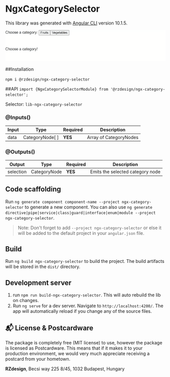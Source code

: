 # NgxCategorySelector

This library was generated with [Angular CLI](https://github.com/angular/angular-cli) version 10.1.5.

![NgxCategorySelector Demo](./../../../preview.gif)

##Installation

`npm i @rzdesign/ngx-category-selector`

##API
`import {NgxCategorySelectorModule} from '@rzdesign/ngx-category-selector';`

Selector: `lib-ngx-category-selector`

### @Inputs()

| Input            | Type            | Required                   | Description                                                                                               |
| ---------------- | --------------- | -------------------------- | --------------------------------------------------------------------------------------------------------- |
| data             | CategoryNode[ ] | **YES**                    | Array of CategoryNodes                                                |

### @Outputs()

| Output           | Type         | Required | Description                                            |
| ---------------- | ------------ | -------- | ------------------------------------------------------ |
| selection        | CategoryNode | **YES**  | Emits the selected category node                       |

## Code scaffolding

Run `ng generate component component-name --project ngx-category-selector` to generate a new component. You can also use `ng generate directive|pipe|service|class|guard|interface|enum|module --project ngx-category-selector`.
> Note: Don't forget to add `--project ngx-category-selector` or else it will be added to the default project in your `angular.json` file. 

## Build

Run `ng build ngx-category-selector` to build the project. The build artifacts will be stored in the `dist/` directory.

## Development server
 1. run `npm run build-ngx-category-selector`. This will auto rebuild the lib on changes.       
 2. Run `ng serve` for a dev server. Navigate to `http://localhost:4200/`. The app will automatically reload if you change any of the source files.
 

## :mailbox_with_mail: License & Postcardware

The package is completely free (MIT license) to use, however the package is licensed as Postcardware. This means that if it makes it to your production environment, we would very much appreciate receiving a postcard from your hometown.

**RZdesign**,
Becsi way 225 8/45,
1032 Budapest,
Hungary
